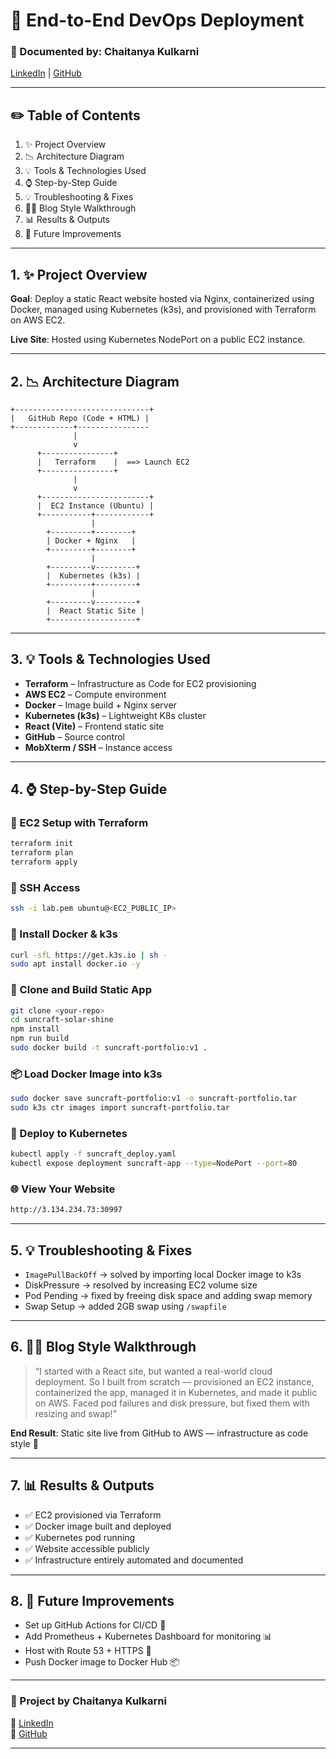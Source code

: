 # 🌟 End-to-End DevOps Deployment

### 📖 Documented by: Chaitanya Kulkarni  
[LinkedIn](https://www.linkedin.com/in/chaitanya-kulkarni-devopsengineer/) | [GitHub](https://github.com/chaitanyaa241201)

---

## ✏️ Table of Contents

1. ✨ Project Overview  
2. 📉 Architecture Diagram  
3. 💡 Tools & Technologies Used  
4. ⌚ Step-by-Step Guide  
5. 💡 Troubleshooting & Fixes  
6. 👨‍💻 Blog Style Walkthrough  
7. 📊 Results & Outputs  
8. 🔢 Future Improvements  

---

## 1. ✨ Project Overview

**Goal**: Deploy a static React website hosted via Nginx, containerized using Docker, managed using Kubernetes (k3s), and provisioned with Terraform on AWS EC2.

**Live Site**: Hosted using Kubernetes NodePort on a public EC2 instance.

---

## 2. 📉 Architecture Diagram

```
+------------------------------+
|   GitHub Repo (Code + HTML) |
+-------------+----------------
              |
              v
      +----------------+
      |   Terraform    |  ==> Launch EC2
      +----------------+
              |
              v
      +------------------------+
      |  EC2 Instance (Ubuntu) |
      +-----------+------------+
                  |
        +---------+--------+
        | Docker + Nginx   |
        +---------+--------+
                  |
        +---------v---------+
        |  Kubernetes (k3s) |
        +---------+---------+
                  |
        +---------v---------+
        |  React Static Site |
        +-------------------+
```

---

## 3. 💡 Tools & Technologies Used

- **Terraform** – Infrastructure as Code for EC2 provisioning  
- **AWS EC2** – Compute environment  
- **Docker** – Image build + Nginx server  
- **Kubernetes (k3s)** – Lightweight K8s cluster  
- **React (Vite)** – Frontend static site  
- **GitHub** – Source control  
- **MobXterm / SSH** – Instance access

---

## 4. ⌚ Step-by-Step Guide

### 🔄 EC2 Setup with Terraform

```bash
terraform init
terraform plan
terraform apply
```

### 🔐 SSH Access

```bash
ssh -i lab.pem ubuntu@<EC2_PUBLIC_IP>
```

### 🧱 Install Docker & k3s

```bash
curl -sfL https://get.k3s.io | sh -
sudo apt install docker.io -y
```

### 🧩 Clone and Build Static App

```bash
git clone <your-repo>
cd suncraft-solar-shine
npm install
npm run build
sudo docker build -t suncraft-portfolio:v1 .
```

### 📦 Load Docker Image into k3s

```bash
sudo docker save suncraft-portfolio:v1 -o suncraft-portfolio.tar
sudo k3s ctr images import suncraft-portfolio.tar
```

### 🚀 Deploy to Kubernetes

```bash
kubectl apply -f suncraft_deploy.yaml
kubectl expose deployment suncraft-app --type=NodePort --port=80
```

### 🌐 View Your Website

```bash
http://3.134.234.73:30997

```

---

## 5. 💡 Troubleshooting & Fixes

- `ImagePullBackOff` → solved by importing local Docker image to k3s  
- DiskPressure → resolved by increasing EC2 volume size  
- Pod Pending → fixed by freeing disk space and adding swap memory  
- Swap Setup → added 2GB swap using `/swapfile`

---

## 6. 👨‍💻 Blog Style Walkthrough

> “I started with a React site, but wanted a real-world cloud deployment. So I built from scratch — provisioned an EC2 instance, containerized the app, managed it in Kubernetes, and made it public on AWS. Faced pod failures and disk pressure, but fixed them with resizing and swap!”

**End Result**: Static site live from GitHub to AWS — infrastructure as code style 💪

---

## 7. 📊 Results & Outputs

- ✅ EC2 provisioned via Terraform  
- ✅ Docker image built and deployed  
- ✅ Kubernetes pod running  
- ✅ Website accessible publicly  
- ✅ Infrastructure entirely automated and documented

---

## 8. 🔢 Future Improvements

- Set up GitHub Actions for CI/CD 🚀  
- Add Prometheus + Kubernetes Dashboard for monitoring 📊  
- Host with Route 53 + HTTPS 🔐  
- Push Docker image to Docker Hub 📦  

---

### 💼 Project by Chaitanya Kulkarni  
🔗 [LinkedIn](https://www.linkedin.com/in/chaitanya-kulkarni-devopsengineer/)  
📁 [GitHub](https://github.com/chaitanyaa241201)

---

